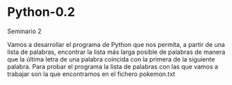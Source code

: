 # Python-0.2
Seminario 2

Vamos a desarrollar el programa de Python que nos permita, a partir de una lista de
palabras, encontrar la lista más larga posible de palabras de manera que la última letra de
una palabra coincida con la primera de la siguiente palabra. Para probar el programa la lista
de palabras con las que vamos a trabajar son la que encontramos en el fichero pokemon.txt
